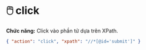 # 🖱️ click

**Chức năng:** Click vào phần tử dựa trên XPath.

```json
{ "action": "click", "xpath": "//*[@id='submit']" }
```